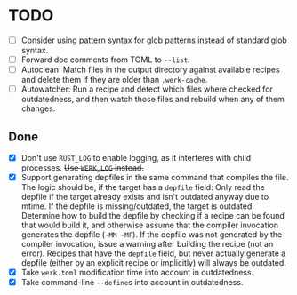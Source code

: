 # TODO

- [ ] Consider using pattern syntax for glob patterns instead of standard glob
  syntax.
- [ ] Forward doc comments from TOML to `--list`.
- [ ] Autoclean: Match files in the output directory against available recipes
  and delete them if they are older than `.werk-cache`.
- [ ] Autowatcher: Run a recipe and detect which files where checked for
  outdatedness, and then watch those files and rebuild when any of them changes.

## Done

- [x] Don't use `RUST_LOG` to enable logging, as it interferes with child
  processes. ~~Use `WERK_LOG` instead.~~
- [x] Support generating depfiles in the same command that compiles the file.
  The logic should be, if the target has a `depfile` field: Only read the
  depfile if the target already exists and isn't outdated anyway due to mtime.
  If the depfile is missing/outdated, the target is outdated. Determine how to
  build the depfile by checking if a recipe can be found that would build it,
  and otherwise assume that the compiler invocation generates the depfile (`-MM
  -MF`). If the depfile was not generated by the compiler invocation, issue a
  warning after building the recipe (not an error). Recipes that have the
  `depfile` field, but never actually generate a depfile (either by an explicit
  recipe or implicitly) will always be outdated.
- [x] Take `werk.toml` modification time into account in outdatedness.
- [x] Take command-line `--define`s into account in outdatedness.
